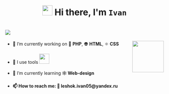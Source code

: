 <h1 align="center"><img src="https://github.com/blackcater/blackcater/raw/main/images/Hi.gif" height="32"/> Hi there, I'm <code>Ivan</code>
<h1 align="left"><img src="https://readme-typing-svg.herokuapp.com?color=%2336BCF7&lines=Welcome+to+my+GitHub!">
</h1> 
<ul>
  <img align="right" src="https://github.com/blackcater/blackcater/blob/main/images/banner.gif" height="100"/>
  <li> 🔭 I’m currently working on 🐘 <b>PHP</b>, 👽 <b>HTML</b>, ⚛️ <b>CSS</b> </li><br>
  <li> 🧰 I use tools <img src="https://github.com/simple-icons/simple-icons/blob/develop/icons/github.svg" height="32"/>
  </li><br>
  <li> 🌱 I’m currently learning 🕸️ <b>Web-design<b></li><br>
  <li> 📫 How to reach me: 📧 <b>leshok.ivan05@yandex.ru</b></li>
</ul>
<h1></h1>
